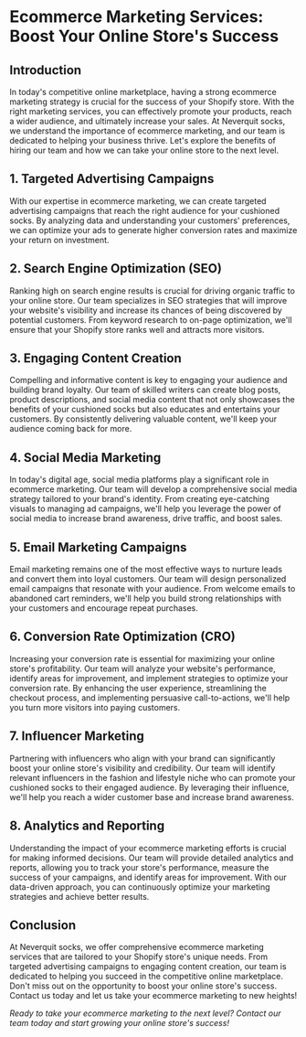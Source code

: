 # Ecommerce Marketing Services: Boost Your Online Store's Success

## Introduction

In today's competitive online marketplace, having a strong ecommerce marketing strategy is crucial for the success of your Shopify store. With the right marketing services, you can effectively promote your products, reach a wider audience, and ultimately increase your sales. At Neverquit socks, we understand the importance of ecommerce marketing, and our team is dedicated to helping your business thrive. Let's explore the benefits of hiring our team and how we can take your online store to the next level.

## 1. Targeted Advertising Campaigns

With our expertise in ecommerce marketing, we can create targeted advertising campaigns that reach the right audience for your cushioned socks. By analyzing data and understanding your customers' preferences, we can optimize your ads to generate higher conversion rates and maximize your return on investment.

## 2. Search Engine Optimization (SEO)

Ranking high on search engine results is crucial for driving organic traffic to your online store. Our team specializes in SEO strategies that will improve your website's visibility and increase its chances of being discovered by potential customers. From keyword research to on-page optimization, we'll ensure that your Shopify store ranks well and attracts more visitors.

## 3. Engaging Content Creation

Compelling and informative content is key to engaging your audience and building brand loyalty. Our team of skilled writers can create blog posts, product descriptions, and social media content that not only showcases the benefits of your cushioned socks but also educates and entertains your customers. By consistently delivering valuable content, we'll keep your audience coming back for more.

## 4. Social Media Marketing

In today's digital age, social media platforms play a significant role in ecommerce marketing. Our team will develop a comprehensive social media strategy tailored to your brand's identity. From creating eye-catching visuals to managing ad campaigns, we'll help you leverage the power of social media to increase brand awareness, drive traffic, and boost sales.

## 5. Email Marketing Campaigns

Email marketing remains one of the most effective ways to nurture leads and convert them into loyal customers. Our team will design personalized email campaigns that resonate with your audience. From welcome emails to abandoned cart reminders, we'll help you build strong relationships with your customers and encourage repeat purchases.

## 6. Conversion Rate Optimization (CRO)

Increasing your conversion rate is essential for maximizing your online store's profitability. Our team will analyze your website's performance, identify areas for improvement, and implement strategies to optimize your conversion rate. By enhancing the user experience, streamlining the checkout process, and implementing persuasive call-to-actions, we'll help you turn more visitors into paying customers.

## 7. Influencer Marketing

Partnering with influencers who align with your brand can significantly boost your online store's visibility and credibility. Our team will identify relevant influencers in the fashion and lifestyle niche who can promote your cushioned socks to their engaged audience. By leveraging their influence, we'll help you reach a wider customer base and increase brand awareness.

## 8. Analytics and Reporting

Understanding the impact of your ecommerce marketing efforts is crucial for making informed decisions. Our team will provide detailed analytics and reports, allowing you to track your store's performance, measure the success of your campaigns, and identify areas for improvement. With our data-driven approach, you can continuously optimize your marketing strategies and achieve better results.

## Conclusion

At Neverquit socks, we offer comprehensive ecommerce marketing services that are tailored to your Shopify store's unique needs. From targeted advertising campaigns to engaging content creation, our team is dedicated to helping you succeed in the competitive online marketplace. Don't miss out on the opportunity to boost your online store's success. Contact us today and let us take your ecommerce marketing to new heights!

*Ready to take your ecommerce marketing to the next level? Contact our team today and start growing your online store's success!*